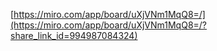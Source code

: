 [https://miro.com/app/board/uXjVNm1MqQ8=/](https://miro.com/app/board/uXjVNm1MqQ8=/?share_link_id=994987084324)
